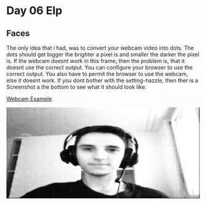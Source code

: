# Day 06 Elp

## Faces

The only idea that i had, was to convert your webcam video into dots. The dots should get bigger the brighter a pixel is and smaller the darker the pixel is. If the webcam doesnt work in this frame, then the problem is, that it doesnt use the correct output. You can configure your browser to use the correct output. You also have to permit the browser to use the webcam, else it doesnt work. If you dont bother with the setting-hazzle, then ther is a Screenshot a the bottom to see what it should look like.

[Webcam Example](content/day06/1/index.html)

![Screenshot Webcam Dots](content/day06/1/Screenshot.PNG)